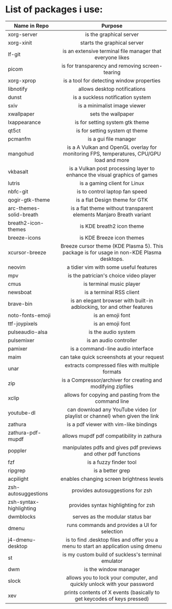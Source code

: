 # List of packages i use:

Name in Repo    |   Purpose
-------------   |  :-------------:
xorg-server     |  is the graphical server
xorg-xinit      |  starts the graphical server
lf-git          |  is an extensive terminal file manager that everyone likes
picom           |  is for transparency and removing screen-tearing
xorg-xprop      |  is a tool for detecting window properties
libnotify       |  allows desktop notifications
dunst           |  is a suckless notification system
sxiv            |  is a minimalist image viewer
xwallpaper      |  sets the wallpaper
lxappearance  |  is for setting system gtk theme
qt5ct  |  is for setting system qt theme
pcmanfm  |  is a gui file manager
mangohud  |  is a A Vulkan and OpenGL overlay for monitoring FPS, temperatures, CPU/GPU load and more
vkbasalt  |  is a Vulkan post processing layer to enhance the visual graphics of games
lutris  |  is a gaming client for Linux
nbfc-git  |  is to control laptop fan speed
qogir-gtk-theme  |  is a flat Design theme for GTK
arc-themes-solid-breath  | is a flat theme without transparent elements Manjaro Breath variant
breath2-icon-themes  |  is KDE breath2 icon theme
breeze-icons  |  is KDE Breeze icon themes
xcursor-breeze  |  Breeze cursor theme (KDE Plasma 5). This package is for usage in non-KDE Plasma desktops.
neovim  |  a tidier vim with some useful features
mpv  |  is the patrician's choice video player
cmus | is terminal music player
newsboat  |  is a terminal RSS client
brave-bin  |  is an elegant browser with built-in adblocking, tor and other features
noto-fonts-emoji  |  is an emoji font
ttf-joypixels  |  is an emoji font
pulseaudio-alsa  |  is the audio system
pulsemixer  |  is an audio controller
pamixer  |  is a command-line audio interface
maim  |  can take quick screenshots at your request
unar  |  extracts compressed files with multiple formats
zip  |  is a Compressor/archiver for creating and modifying zipfiles
xclip  |  allows for copying and pasting from the command line
youtube-dl  |  can download any YouTube video (or playlist or channel) when given the link
zathura  |  is a pdf viewer with vim-like bindings
zathura-pdf-mupdf  |  allows mupdf pdf compatibility in zathura
poppler  |  manipulates pdfs and gives pdf previews and other pdf functions
fzf  |  is a fuzzy finder tool
ripgrep  |  is a better grep
acpilight  |  enables changing screen brightness levels
zsh-autosuggestions  |  provides autosuggestions for zsh
zsh-syntax-highlighting  |  provides syntax highlighting for zsh
dwmblocks  |  serves as the modular status bar
dmenu |  runs commands and provides a UI for selection
j4-dmenu-desktop  |  is to find .desktop files and offer you a menu to start an application using dmenu
st  |  is my custom build of suckless's terminal emulator
dwm |  is the window manager
slock  |  allows you to lock your computer, and quickly unlock with your password
xev  |  prints contents of X events (basically to get keycodes of keys pressed)
